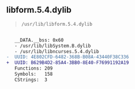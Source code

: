 ## libform.5.4.dylib

> `/usr/lib/libform.5.4.dylib`

```diff

   __DATA.__bss: 0x60
   - /usr/lib/libSystem.B.dylib
   - /usr/lib/libncurses.5.4.dylib
-  UUID: 4E802CFD-6482-368B-B08A-43440F38C336
+  UUID: B629B4D2-85A4-3BB0-8E40-F76991192A19
   Functions: 209
   Symbols:   158
   CStrings:  3

```
